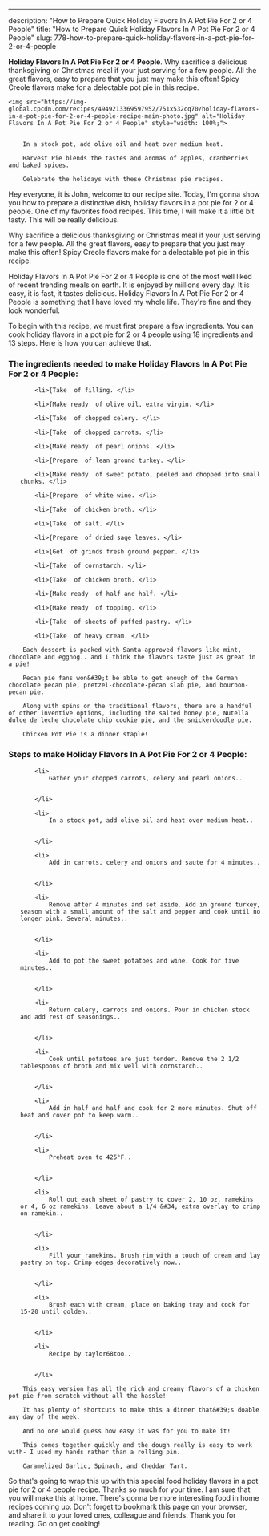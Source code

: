 ---
description: "How to Prepare Quick Holiday Flavors In A Pot Pie For 2 or 4 People"
title: "How to Prepare Quick Holiday Flavors In A Pot Pie For 2 or 4 People"
slug: 778-how-to-prepare-quick-holiday-flavors-in-a-pot-pie-for-2-or-4-people

<p>
	<strong>Holiday Flavors In A Pot Pie For 2 or 4 People</strong>. 
	Why sacrifice a delicious thanksgiving or Christmas meal if your just serving for a few people. All the great flavors, easy to prepare that you just may make this often! Spicy Creole flavors make for a delectable pot pie in this recipe.
</p>
<p>
	
	<img src="https://img-global.cpcdn.com/recipes/4949213369597952/751x532cq70/holiday-flavors-in-a-pot-pie-for-2-or-4-people-recipe-main-photo.jpg" alt="Holiday Flavors In A Pot Pie For 2 or 4 People" style="width: 100%;">
	
	
		In a stock pot, add olive oil and heat over medium heat.
	
		Harvest Pie blends the tastes and aromas of apples, cranberries and baked spices.
	
		Celebrate the holidays with these Christmas pie recipes.
	
</p>
<p>
	Hey everyone, it is John, welcome to our recipe site. Today, I'm gonna show you how to prepare a distinctive dish, holiday flavors in a pot pie for 2 or 4 people. One of my favorites food recipes. This time, I will make it a little bit tasty. This will be really delicious.
</p>
	
<p>
	Why sacrifice a delicious thanksgiving or Christmas meal if your just serving for a few people. All the great flavors, easy to prepare that you just may make this often! Spicy Creole flavors make for a delectable pot pie in this recipe.
</p>
<p>
	Holiday Flavors In A Pot Pie For 2 or 4 People is one of the most well liked of recent trending meals on earth. It is enjoyed by millions every day. It is easy, it is fast, it tastes delicious. Holiday Flavors In A Pot Pie For 2 or 4 People is something that I have loved my whole life. They're fine and they look wonderful.
</p>

<p>
To begin with this recipe, we must first prepare a few ingredients. You can cook holiday flavors in a pot pie for 2 or 4 people using 18 ingredients and 13 steps. Here is how you can achieve that.
</p>

<h3>The ingredients needed to make Holiday Flavors In A Pot Pie For 2 or 4 People:</h3>

<ol>
	
		<li>{Take  of filling. </li>
	
		<li>{Make ready  of olive oil, extra virgin. </li>
	
		<li>{Take  of chopped celery. </li>
	
		<li>{Take  of chopped carrots. </li>
	
		<li>{Make ready  of pearl onions. </li>
	
		<li>{Prepare  of lean ground turkey. </li>
	
		<li>{Make ready  of sweet potato, peeled and chopped into small chunks. </li>
	
		<li>{Prepare  of white wine. </li>
	
		<li>{Take  of chicken broth. </li>
	
		<li>{Take  of salt. </li>
	
		<li>{Prepare  of dried sage leaves. </li>
	
		<li>{Get  of grinds fresh ground pepper. </li>
	
		<li>{Take  of cornstarch. </li>
	
		<li>{Take  of chicken broth. </li>
	
		<li>{Make ready  of half and half. </li>
	
		<li>{Make ready  of topping. </li>
	
		<li>{Take  of sheets of puffed pastry. </li>
	
		<li>{Take  of heavy cream. </li>
	
</ol>
<p>
	
		Each dessert is packed with Santa-approved flavors like mint, chocolate and eggnog.. and I think the flavors taste just as great in a pie!
	
		Pecan pie fans won&#39;t be able to get enough of the German chocolate pecan pie, pretzel-chocolate-pecan slab pie, and bourbon-pecan pie.
	
		Along with spins on the traditional flavors, there are a handful of other inventive options, including the salted honey pie, Nutella dulce de leche chocolate chip cookie pie, and the snickerdoodle pie.
	
		Chicken Pot Pie is a dinner staple!
	
</p>

<h3>Steps to make Holiday Flavors In A Pot Pie For 2 or 4 People:</h3>

<ol>
	
		<li>
			Gather your chopped carrots, celery and pearl onions..
			
			
		</li>
	
		<li>
			In a stock pot, add olive oil and heat over medium heat..
			
			
		</li>
	
		<li>
			Add in carrots, celery and onions and saute for 4 minutes..
			
			
		</li>
	
		<li>
			Remove after 4 minutes and set aside. Add in ground turkey, season with a small amount of the salt and pepper and cook until no longer pink. Several minutes..
			
			
		</li>
	
		<li>
			Add to pot the sweet potatoes and wine. Cook for five minutes..
			
			
		</li>
	
		<li>
			Return celery, carrots and onions. Pour in chicken stock and add rest of seasonings..
			
			
		</li>
	
		<li>
			Cook until potatoes are just tender. Remove the 2 1/2 tablespoons of broth and mix well with cornstarch..
			
			
		</li>
	
		<li>
			Add in half and half and cook for 2 more minutes. Shut off heat and cover pot to keep warm..
			
			
		</li>
	
		<li>
			Preheat oven to 425°F..
			
			
		</li>
	
		<li>
			Roll out each sheet of pastry to cover 2, 10 oz. ramekins or 4, 6 oz ramekins. Leave about a 1/4 &#34; extra overlay to crimp on ramekin..
			
			
		</li>
	
		<li>
			Fill your ramekins. Brush rim with a touch of cream and lay pastry on top. Crimp edges decoratively now..
			
			
		</li>
	
		<li>
			Brush each with cream, place on baking tray and cook for 15-20 until golden..
			
			
		</li>
	
		<li>
			Recipe by taylor68too..
			
			
		</li>
	
</ol>

<p>
	
		This easy version has all the rich and creamy flavors of a chicken pot pie from scratch without all the hassle!
	
		It has plenty of shortcuts to make this a dinner that&#39;s doable any day of the week.
	
		And no one would guess how easy it was for you to make it!
	
		This comes together quickly and the dough really is easy to work with- I used my hands rather than a rolling pin.
	
		Caramelized Garlic, Spinach, and Cheddar Tart.
	
</p>

<p>
	So that's going to wrap this up with this special food holiday flavors in a pot pie for 2 or 4 people recipe. Thanks so much for your time. I am sure that you will make this at home. There's gonna be more interesting food in home recipes coming up. Don't forget to bookmark this page on your browser, and share it to your loved ones, colleague and friends. Thank you for reading. Go on get cooking!
</p>
